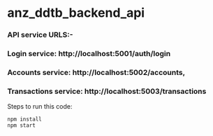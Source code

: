 # anz_ddtb_backend_api
### API service URLS:-
### Login service: http://localhost:5001/auth/login 
### Accounts service: http://localhost:5002/accounts,
### Transactions service: http://localhost:5003/transactions

Steps to run this code:
```
npm install
npm start
```
